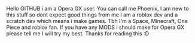 Hello GITHUB i am a Opera GX user. You can call me Phoenix,
I am new to this stuff so dont expect good things from me
I am a roblox dev and a scratch dev which means i make games.
Tbh I'm a Space, Minecraft, One Piece and roblox fan.
If you have any MODS i should make for Opera GX please tell me I will try my best.
Thanks for reading this :D

